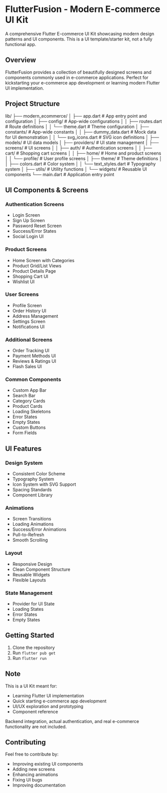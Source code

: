 # FlutterFusion - Modern E-commerce UI Kit

A comprehensive Flutter E-commerce UI Kit showcasing modern design patterns and UI components. This is a UI template/starter kit, not a fully functional app.

## Overview
FlutterFusion provides a collection of beautifully designed screens and components commonly used in e-commerce applications. Perfect for kickstarting your e-commerce app development or learning modern Flutter UI implementation.

## Project Structure
lib/
├── modern_ecommerce/
│ ├── app.dart # App entry point and configuration
│ ├── config/ # App-wide configurations
│ │ ├── routes.dart # Route definitions
│ │ └── theme.dart # Theme configuration
│ ├── constants/ # App-wide constants
│ │ ├── dummy_data.dart # Mock data for UI demonstration
│ │ └── svg_icons.dart # SVG icon definitions
│ ├── models/ # UI data models
│ ├── providers/ # UI state management
│ ├── screens/ # UI screens
│ │ ├── auth/ # Authentication screens
│ │ ├── cart/ # Shopping cart screens
│ │ ├── home/ # Home and product screens
│ │ └── profile/ # User profile screens
│ ├── theme/ # Theme definitions
│ │ ├── colors.dart # Color system
│ │ └── text_styles.dart # Typography system
│ ├── utils/ # Utility functions
│ └── widgets/ # Reusable UI components
└── main.dart # Application entry point

## UI Components & Screens

### Authentication Screens
- Login Screen
- Sign Up Screen
- Password Reset Screen
- Success/Error States
- Social Login UI

### Product Screens
- Home Screen with Categories
- Product Grid/List Views
- Product Details Page
- Shopping Cart UI
- Wishlist UI

### User Screens
- Profile Screen
- Order History UI
- Address Management
- Settings Screen
- Notifications UI

### Additional Screens
- Order Tracking UI
- Payment Methods UI
- Reviews & Ratings UI
- Flash Sales UI

### Common Components
- Custom App Bar
- Search Bar
- Category Cards
- Product Cards
- Loading Skeletons
- Error States
- Empty States
- Custom Buttons
- Form Fields

## UI Features

### Design System
- Consistent Color Scheme
- Typography System
- Icon System with SVG Support
- Spacing Standards
- Component Library

### Animations
- Screen Transitions
- Loading Animations
- Success/Error Animations
- Pull-to-Refresh
- Smooth Scrolling

### Layout
- Responsive Design
- Clean Component Structure
- Reusable Widgets
- Flexible Layouts

### State Management
- Provider for UI State
- Loading States
- Error States
- Empty States

## Getting Started

1. Clone the repository
2. Run `flutter pub get`
3. Run `flutter run`

## Note
This is a UI Kit meant for:
- Learning Flutter UI implementation
- Quick starting e-commerce app development
- UI/UX exploration and prototyping
- Component reference

Backend integration, actual authentication, and real e-commerce functionality are not included.

## Contributing
Feel free to contribute by:
- Improving existing UI components
- Adding new screens
- Enhancing animations
- Fixing UI bugs
- Improving documentation
